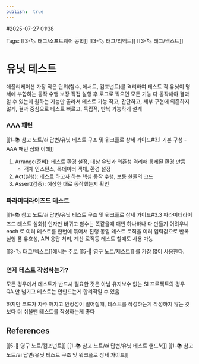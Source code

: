 ```yaml
---
publish:  true
---
```

#2025-07-27 01:38

Tags: [[3-🏷️ 태그/소프트웨어 공학]] [[3-🏷️ 태그/리액트]] [[3-🏷️ 태그/넥스트]]

# 유닛 테스트
애플리케이션 가장 작은 단위(함수, 메서트, 컴포넌트)를 격리하여 테스트
각 유닛이 명세에 부합하는 동작 수행 보장
직접 실행 후 로그로 찍으면 모든 기능 다 동작해야 결과 알 수 있는데 원하는 기능만 골라서 테스트 가능
작고, 간단하고, 세부 구현에 의존하지 않게, 결과 중심으로 테스트
빠르고, 독립적, 반복 가능하게 설계

### AAA 패턴 
[[1-📚 참고 노트/ai 답변/유닛 테스트 구조 및 워크플로 상세 가이드#3.1 기본 구성 - AAA 패턴 심화 이해]]
1. Arrange(준비): 테스트 환경 설정, 대상 유닛과 의존성 격리해 통제된 환경 만듬
	- 객체 인스턴스, 목데이터 객체, 환경 설정
2. Act(실행): 테스트 하고자 하는 핵심 동작 수행, 보통 한줄의 코드
3. Assert(검증): 예상한 대로 동작했는지 확인

### 파라미터라이즈드 테스트
[[1-📚 참고 노트/ai 답변/유닛 테스트 구조 및 워크플로 상세 가이드#3.3 파라미터라이즈드 테스트 심화]]
인자만 바뀌고 함수는 똑같을때 매번 하나하나 다 만들기 어려우니 each 로 여러 테스트를 한번에 묶어서 진행
동일 테스트 로직을 여러 입력값으로 반복 실행
폼 유효성, API 응답 처리, 계산 로직등 테스트 할때도 사용 가능

[[3-🏷️ 태그/넥스트]]에서는 주로 [[5-💎 영구 노트/제스트]] 를 가장 많이 사용한다.

### 언제 테스트 작성하는가?
모든 경우에서 테스트가 반드시 필요한 것은 아님
유지보수 없는 SI 프로젝트의 경우 QA 만 넘기고 테스트는 안만드는게 합리적일 수 있음

하지만 코드가 자주 깨지고 안정성이 떨어질때, 
테스트를 작성하는게 작성하지 않는 것 보다 더 쉬울땐 테스트를 작성하는게 좋다


## References
 [[5-💎 영구 노트/컴포넌트]]
 [[1-📚 참고 노트/ai 답변/유닛 테스트 핸드북]]
 [[1-📚 참고 노트/ai 답변/유닛 테스트 구조 및 워크플로 상세 가이드]]